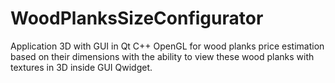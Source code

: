 # WoodPlanksSizeConfigurator
 Application 3D with GUI in Qt C++ OpenGL for wood planks price estimation based on their dimensions with the ability to view these wood planks with textures in 3D inside GUI Qwidget.
